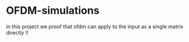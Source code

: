 # OFDM-simulations
in this project we proof that ofdm can apply to the input as a single matrix directly !!
